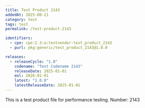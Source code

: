 ```yaml
---
title: Test Product 2143
addedAt: 2025-08-21
category: test
tags: test
permalink: /test-product-2143

identifiers:
  - cpe: cpe:2.3:a:testvendor:test_product_2143
  - purl: pkg:generic/test_product_2143@1.0.0

releases:
  - releaseCycle: "1.0"
    codename: "Test Codename 2143"
    releaseDate: 2025-01-01
    eol: 2026-01-01
    latest: "1.0.0"
    latestReleaseDate: 2025-01-01
---
```


This is a test product file for performance testing. Number: 2143
